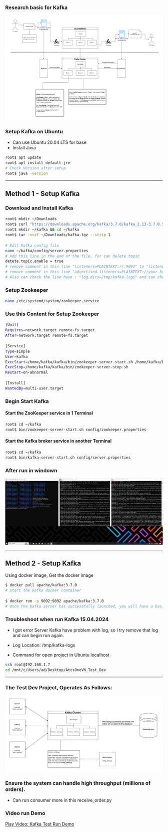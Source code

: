 ### Research basic for Kafka
![Kafka Description](docs/KafkaResearch.png)

### Setup Kafka on Ubuntu 
* Can use Ubuntu 20.04 LTS for base
* Install Java

```bash
root$ apt update
root$ apt install default-jre
# Check Version after setup
root$ java -version
```
------
## Method 1 - Setup Kafka

### Download and Install Kafka
```bash
root$ mkdir ~/Downloads
root$ curl "https://downloads.apache.org/kafka/3.7.0/kafka_2.13-3.7.0.tgz" -o ~/Downloads/kafka.tgz
root$ mkdir ~/kafka && cd ~/kafka
root$ tar -xvzf ~/Downloads/kafka.tgz --strip 1

# Edit Kafka config file
nano ~/kafka/config/server.properties
# Add this line in the end of the file, for can delete topic
detete.topic.enable = true
# remove comment in this line "listeners=PLAINTEXT://:9092" to "listeners=PLAINTEXT://localhost:9092"
# remove comment in this line "advertised.listeners=PLAINTEXT://your.host:9092"  to "advertised.listeners=PLAINTEXT://localhost:9092"  
# Also can check the line have : "log.dirs=/tmp/kafka-logs" and can change the location for save Logs
```
### Setup Zookeeper
```bash
nano /etc/systemd/system/zookeeper.service
```
### Use this Content for Setup Zookeeper
```bash
[Unit]
Requires=network.target remote-fs.target
After=network.target remote-fs.target

[Service]
Type=simple
User=kafka
ExecStart=/home/kafka/kafka/bin/zookeeper-server-start.sh /home/kafka/kafka/config/zookeeper.properties
ExecStop=/home/kafka/kafka/bin/zookeeper-server-stop.sh
Restart=on-abnormal

[Install]
WantedBy=multi-user.target
```
### Begin Start Kafka

#### Start the ZooKeeper service in 1 Terminal
```bash
root$ cd ~/kafka 
root$ bin/zookeeper-server-start.sh config/zookeeper.properties
```

#### Start the Kafka broker service in another Terminal
```bash
root$ cd ~/kafka 
root$ bin/kafka-server-start.sh config/server.properties
```

### After run in windown
![pipline ActsOne Dev](docs/Server_Test.png)

------
## Method 2 - Setup Kafka

Using docker image, Get the docker image

```bash
$ docker pull apache/kafka:3.7.0
# Start the kafka docker container

$ docker run -p 9092:9092 apache/kafka:3.7.0
# Once the Kafka server has successfully launched, you will have a basic Kafka environment running and ready to use.
```

### Troubleshoot when run Kafka 15.04.2024
* I got error Server Kafka have problem with log, so I try remove that log and can begin run again.
* Log Location: /tmp/kafka-logs

* Command for open project in Ubuntu localhost
```bash
ssh root@192.168.1.7
cd /mnt/c/Users/ad/Desktop/AtcsOneVN_Test_Dev
```
------
### The Test Dev Project, Operates As Follows: 
![pipline ActsOne Dev](docs/pipline_ActsOne_Dev.png)

### Ensure the system can handle high throughput (millions of orders).
* Can run consumer more in this receive_order.py

### Video run Demo
[Play Video: Kafka Test Run Demo](https://drive.google.com/file/d/1IkuDZoi4tQFiqwCPQTIvGsfNMedxD09G/view?usp=drive_link)

